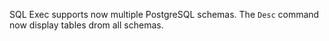 SQL Exec supports now multiple PostgreSQL schemas. The `Desc` command now display tables drom all schemas.